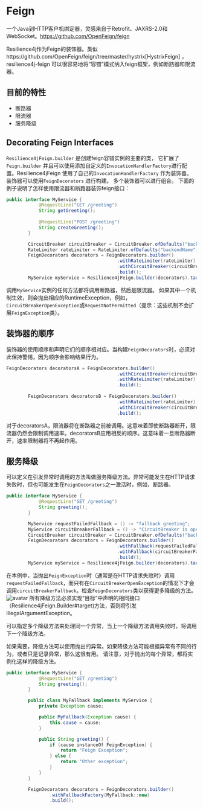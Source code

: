 # Feign

一个Java到HTTP客户机绑定器，灵感来自于Retrofit、JAXRS-2.0和WebSocket。https://github.com/OpenFeign/feign

Resilience4j作为Feign的装饰器。类似https://github.com/OpenFeign/feign/tree/master/hystrix[HystrixFeign] ， resilience4j-feign 可以很容易地将“容错”模式纳入feign框架，例如断路器和限流器。

## 目前的特性

- 断路器
- 限流器
- 服务降级

## Decorating Feign Interfaces

 `Resilience4jFeign.builder` 是创建feign容错实例的主要的类，
它扩展了 `Feign.builder` 并且可以使用添加自定义的`InvocationHandlerFactory`进行配置。Resilience4jFeign 使用了自己的`InvocationHandlerFactory` 作为装饰器。装饰器可以使用`FeignDecorators` 进行构建。 多个装饰器可以进行组合。
下面的例子说明了怎样使用限流器和断路器装饰feign接口：

```java
public interface MyService {
            @RequestLine("GET /greeting")
            String getGreeting();
            
            @RequestLine("POST /greeting")
            String createGreeting();
        }

        CircuitBreaker circuitBreaker = CircuitBreaker.ofDefaults("backendName");
        RateLimiter rateLimiter = RateLimiter.ofDefaults("backendName");
        FeignDecorators decorators = FeignDecorators.builder()
                                         .withRateLimiter(rateLimiter)
                                         .withCircuitBreaker(circuitBreaker)
                                         .build();
        MyService myService = Resilience4jFeign.builder(decorators).target(MyService.class, "http://localhost:8080/");
```

调用`MyService`实例的任何方法都将调用断路器，然后是限流器。
如果其中一个机制生效，则会抛出相应的RuntimeException，例如，`CircuitBreakerOpenException`或`RequestNotPermitted`（提示：这些机制不会扩展`FeignException`类）。



##  装饰器的顺序

装饰器的使用顺序和声明它们的顺序相对应。当构建`FeignDecorators`时，必须对此保持警惕，因为顺序会影响结果行为。

```java
FeignDecorators decoratorsA = FeignDecorators.builder()
                                         .withCircuitBreaker(circuitBreaker)
                                         .withRateLimiter(rateLimiter)
                                         .build();
                                         
        FeignDecorators decoratorsB = FeignDecorators.builder()
                                         .withRateLimiter(rateLimiter)
                                         .withCircuitBreaker(circuitBreaker)
                                         .build();
```

对于decoratorsA，限流器将在断路器之前被调用。这意味着即使断路器断开，限流器仍然会限制调用速率。decoratorsB应用相反的顺序。这意味着一旦断路器断开，速率限制器将不再起作用。

## 服务降级

可以定义在引发异常时调用的方法叫做服务降级方法。异常可能发生在HTTP请求失败时，但也可能发生在`FeignDecorators`之一激活时，例如，断路器。

```java
public interface MyService {
            @RequestLine("GET /greeting")
            String greeting();
        }

        MyService requestFailedFallback = () -> "fallback greeting";
        MyService circuitBreakerFallback = () -> "CircuitBreaker is open!";
        CircuitBreaker circuitBreaker = CircuitBreaker.ofDefaults("backendName");
        FeignDecorators decorators = FeignDecorators.builder()
                                         .withFallback(requestFailedFallback, FeignException.class)
                                         .withFallback(circuitBreakerFallback, CircuitBreakerOpenException.class)
                                         .build();
        MyService myService = Resilience4jFeign.builder(decorators).target(MyService.class, "http://localhost:8080/", fallback);
```

在本例中，当抛出`FeignException`时（通常是在HTTP请求失败时）调用`requestFailedFallback`，而只有在`CircuitBreakerOpenException`的情况下才会调用`circuitBreakerFallback`。检查`FeignDecorators`类以获得更多降级的方法。
![avatar](https://github.com/lmhmhl/Resilience4j-Guides-Chinese/blob/main/images/4c8e8ba-feign-decorators.png)
所有降级方法必须实现“目标”中声明的相同接口（Resilience4jFeign.Builder#target)方法，否则将引发IllegalArgumentException。

可以指定多个降级方法来处理同一个异常，当上一个降级方法调用失败时，将调用下一个降级方法。

如果需要，降级方法可以使用抛出的异常。如果降级方法可能根据异常有不同的行为，或者只是记录异常，那么这很有用。
请注意，对于抛出的每个异常，都将实例化这样的降级方法。

```java
public interface MyService {
            @RequestLine("GET /greeting")
            String greeting();
        }

        public class MyFallback implements MyService {
            private Exception cause;

            public MyFallback(Exception cause) {
                this.cause = cause;
            }

            public String greeting() {
                if (cause instanceOf FeignException) {
                    return "Feign Exception";
                } else {
                    return "Other exception";
                }
            }
        }

        FeignDecorators decorators = FeignDecorators.builder()
                .withFallbackFactory(MyFallback::new)
                .build();
```



